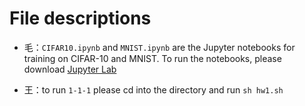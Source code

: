 # File descriptions

* 毛：`CIFAR10.ipynb` and `MNIST.ipynb` are the Jupyter notebooks for training on CIFAR-10 and MNIST. To run the notebooks, please download [Jupyter Lab ](https://github.com/jupyterlab/jupyterlab)

* 王：to run `1-1-1` please cd into the directory and run `sh hw1.sh`